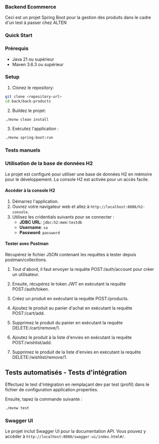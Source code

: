 ### Backend Ecommerce

Ceci est un projet Spring Boot pour la gestion des produits dans le cadre d'un test à passer chez ALTEN

### Quick Start

### Prérequis

- Java 21 ou supérieur 
- Maven 3.6.3 ou supérieur

### Setup

1. Clonez le repository:

```sh
git clone <repository-url>
cd back/back-products
```

2. Buildez le projet:

```sh
./mvnw clean install
```

3. Exécutez l'application :

```sh
./mvnw spring-boot:run
```
### Tests manuels

### Utilisation de la base de données H2

Le projet est configuré pour utiliser une base de données H2 en mémoire pour le développement. La console H2 est activée pour un accès facile.

#### Accéder à la console H2

1. Démarrez l'application.
2. Ouvrez votre navigateur web et allez à `http://localhost:8080/h2-console`.
3. Utilisez les cridentials suivants pour se connecter :
   - **JDBC URL**: `jdbc:h2:mem:testdb`
   - **Username**: `sa`
   - **Password**: `password`

#### Tester avec Postman

Récupérez le fichier JSON contenant les requêtes à tester depuis postman/collections.

1. Tout d'abord, il faut envoyer la requête POST:/auth/account pour créer un utilisateur.

2. Ensuite, récupérez le token JWT en exécutant la requête POST:/auth/token.

3. Créez un produit en exécutant la requête POST:/products.

4. Ajoutez le produit au panier d'achat en exécutant la requête POST:/cart/add.

5. Supprimez le produit du panier en exécutant la requête DELETE:/cart/remove/1.

6. Ajoutez le produit à la liste d'envies en exécutant la requête POST:/wishlist/add.

7. Supprimez le produit de la liste d'envies en exécutant la requête DELETE:/wishlist/remove/1.


## Tests automatisés - Tests d'intégration

Effectuez le test d'intégration en remplaçant dev par test (profil) dans le fichier de configuration application.properties.

Ensuite, tapez la commande suivante :

```sh
./mvnw test

```


### Swagger UI

Le projet inclut Swagger UI pour la documentation API. Vous pouvez y accéder à `http://localhost:8080/swagger-ui/index.html#/`.